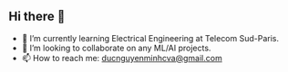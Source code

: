 ## Hi there 👋

<!--
**dxcngxxcva/dxcngxxcva** is a ✨ _special_ ✨ repository because its `README.md` (this file) appears on your GitHub profile.

Here are some ideas to get you started:

- 🔭 I’m currently working on ...
- 🌱 I’m currently learning ...
- 👯 I’m looking to collaborate on ...
- 🤔 I’m looking for help with ...
- 💬 Ask me about ...
- 📫 How to reach me: ...
- 😄 Pronouns: ...
- ⚡ Fun fact: ...
-->

- 🌱 I’m currently learning Electrical Engineering at Telecom Sud-Paris.
- 👯 I’m looking to collaborate on any ML/AI projects.
- 📫 How to reach me: ducnguyenminhcva@gmail.com
